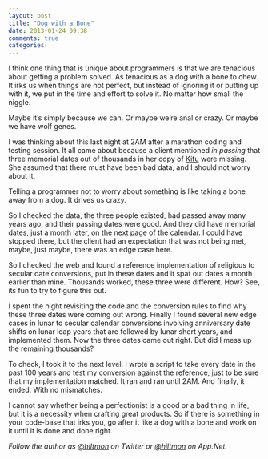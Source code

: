 ```yaml
---
layout: post
title: "Dog with a Bone"
date: 2013-01-24 09:38
comments: true
categories: 
---
```


I think one thing that is unique about programmers is that we are tenacious about getting a problem solved. As tenacious as a dog with a bone to chew. It irks us when things are not perfect, but instead of ignoring it or putting up with it, we put in the time and effort to solve it. No matter how small the niggle.

Maybe it’s simply because we can. Or maybe we’re anal or crazy. Or maybe we have wolf genes.

I was thinking about this last night at 2AM after a marathon coding and testing session. It all came about because a client mentioned *in passing* that three memorial dates out of thousands in her copy of [Kifu](http://www.kifuapp.com) were missing. She assumed that there must have been bad data, and I should not worry about it.

Telling a programmer not to worry about something is like taking a bone away from a dog. It drives us crazy.

So I checked the data, the three people existed, had passed away many years ago, and their passing dates were good. And they did have memorial dates, just a month later, on the next page of the calendar. I could have stopped there, but the client had an expectation that was not being met, maybe, just maybe, there was an edge case here.

So I checked the web and found a reference implementation of religious to secular date conversions, put in these dates and it spat out dates a month earlier than mine. Thousands worked, these three were different. How? See, its fun to try to figure this out.

I spent the night revisiting the code and the conversion rules to find why these three dates were coming out wrong. Finally I found several new edge cases in lunar to secular calendar conversions involving anniversary date shifts on lunar leap years that are followed by lunar short years, and implemented them. Now the three dates came out right. But did I mess up the remaining thousands?

To check, I took it to the next level. I wrote a script to take every date in the past 100 years and test my conversion against the reference, just to be sure that my implementation matched. It ran and ran until 2AM. And finally, it ended. With no mismatches.

I cannot say whether being a perfectionist is a good or a bad thing in life, but it is a necessity when crafting great products. So if there is something in your code-base that irks you, go after it like a dog with a bone and work on it until it is done and done right.

*Follow the author as [@hiltmon](https://twitter.com/hiltmon) on Twitter or [@hiltmon](http://alpha.app.net/hiltmon) on App.Net.*
